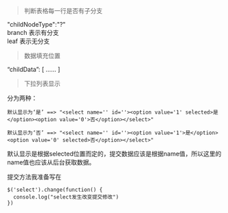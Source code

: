 > 判断表格每一行是否有子分支  

"childNodeType":"?"  
branch 表示有分支  
leaf 表示无分支

> 数据填充位置  

“childData”: [
    ……
]

> 下拉列表显示

分为两种：  
 ```
 默认显示为‘是’ ==> "<select name='' id=''><option value='1' selected>是</option><option value='0'>否</option></select>"

默认显示为‘否’ ==> "<select name='' id=''><option value='1'>是</option><option value='0' selected>否</option></select>"
```  
默认显示是根据selected位置而定的，提交数据应该是根据name值，所以这里的name值也应该从后台获取数据。  

提交方法我准备写在
```
$('select').change(function() {
  console.log("select发生改变提交修改")
})
```